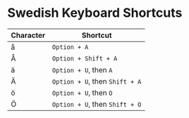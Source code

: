 # Swedish Keyboard Shortcuts

| Character | Shortcut                       |
| --------- | ------------------------------ |
| å         | `Option + A`                   |
| Å         | `Option + Shift + A`           |
| ä         | `Option + U`, then `A`         |
| Ä         | `Option + U`, then `Shift + A` |
| ö         | `Option + U`, then `O`         |
| Ö         | `Option + U`, then `Shift + O` |

